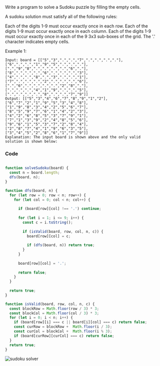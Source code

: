 Write a program to solve a Sudoku puzzle by filling the empty cells.

A sudoku solution must satisfy all of the following rules:

Each of the digits 1-9 must occur exactly once in each row.
Each of the digits 1-9 must occur exactly once in each column.
Each of the digits 1-9 must occur exactly once in each of the 9 3x3 sub-boxes of the grid.
The '.' character indicates empty cells.

 

Example 1:

```
Input: board = [["5","3",".",".","7",".",".",".","."],["6",".",".","1","9","5",".",".","."],[".","9","8",".",".",".",".","6","."],["8",".",".",".","6",".",".",".","3"],["4",".",".","8",".","3",".",".","1"],["7",".",".",".","2",".",".",".","6"],[".","6",".",".",".",".","2","8","."],[".",".",".","4","1","9",".",".","5"],[".",".",".",".","8",".",".","7","9"]]
Output: [["5","3","4","6","7","8","9","1","2"],["6","7","2","1","9","5","3","4","8"],["1","9","8","3","4","2","5","6","7"],["8","5","9","7","6","1","4","2","3"],["4","2","6","8","5","3","7","9","1"],["7","1","3","9","2","4","8","5","6"],["9","6","1","5","3","7","2","8","4"],["2","8","7","4","1","9","6","3","5"],["3","4","5","2","8","6","1","7","9"]]
Explanation: The input board is shown above and the only valid solution is shown below:
```

### Code

```Javascript

function solveSudoku(board) {
  const n = board.length;
  dfs(board, n);
}

function dfs(board, n) {
  for (let row = 0; row < n; row++) {
    for (let col = 0; col < n; col++) {
      
      if (board[row][col] !== '.') continue;
     
      for (let i = 1; i <= 9; i++) {
        const c = i.toString();
       
        if (isValid(board, row, col, n, c)) {
          board[row][col] = c;
         
          if (dfs(board, n)) return true;
        }
      }
      
      board[row][col] = '.';
      
      return false;
    }
  }
  
  return true;
}

function isValid(board, row, col, n, c) {
  const blockRow = Math.floor(row / 3) * 3;
  const blockCol = Math.floor(col / 3) * 3;
  for (let i = 0; i < n; i++) {
    if (board[row][i] === c || board[i][col] === c) return false;
    const curRow = blockRow +  Math.floor(i / 3);
    const curCol = blockCol +  Math.floor(i % 3);
    if (board[curRow][curCol] === c) return false;
  }
  return true;
}

```
![sudoku solver](https://user-images.githubusercontent.com/96117746/222154362-7d416ae0-edaa-4345-907c-a3b49cc3bcd9.png)

 
